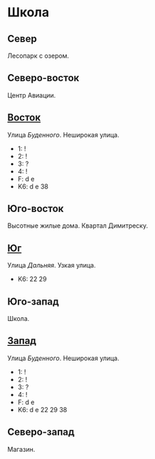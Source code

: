 # Школа

## Север

Лесопарк с озером.

## Северо-восток

Центр Авиации.

## [Восток](./10590060.md)

Улица *Буденного*.
Неширокая улица.

* 1:    !
* 2:    !
* 3:    ?
* 4:    !
* F:    d   e
* K6:   d   e
        38

## Юго-восток

Высотные жилые дома.
Квартал Димитреску.

## [Юг](./10580065.md)

Улица *Дальняя*.
Узкая улица.

* K6:   22  29

## Юго-запад

Школа.

## [Запад](./10570060.md)

Улица *Буденного*.
Неширокая улица.

* 1:    !
* 2:    !
* 3:    ?
* 4:    !
* F:    d   e
* K6:   d   e
        22  29  38

## Северо-запад

Магазин.
